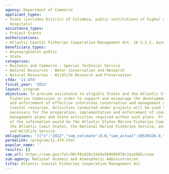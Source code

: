```yaml
---
agency: Department of Commerce
applicant_types:
- State (includes District of Columbia, public institutions of higher education and
  hospitals)
assistance_types:
- Project Grants
authorizations:
- Atlantic Coastal Fisheries Cooperative Management Act. 16 U.S.C. &sect; 16.
beneficiary_types:
- Anyone/general public
- State
categories:
- Business and Commerce - Special Technical Service
- Natural Resources - Water Conservation and Research
- Natural Resources - Wildlife Research and Preservation
cfda: '11.474'
fiscal_year: '2022'
layout: program
objective: To provide assistance to eligible States and the Atlantic States Marine
  Fisheries Commission in order to support and encourage the development, implementation,
  and enforcement of effective interstate conservation and management of Atlantic
  Coastal resources. Activities conducted under projects will be used to collect information
  necessary for the preparation, implementation and enforcement of coastal fisheries
  management plans and State activities required within such plans. Primary users
  of the information would be the Atlantic States Marine Fisheries Commission (ASMFC),
  the Atlantic Coast States, the National Marine Fisheries Service, and the U.S. Fish
  and Wildlife Service.
obligations: '[{"x":"2022","sam_estimate":0.0,"sam_actual":10530326.0,"usa_spending_actual":10385674.04},{"x":"2023","sam_estimate":10945874.0,"sam_actual":0.0,"usa_spending_actual":8956820.11},{"x":"2024","sam_estimate":12000000.0,"sam_actual":0.0,"usa_spending_actual":0.0}]'
permalink: /program/11.474.html
popular_name: ''
results: []
sam_url: https://sam.gov/fal/96cf0cb28c3442e5b9600978c1ba2885/view
sub-agency: National Oceanic and Atmospheric Administration
title: Atlantic Coastal Fisheries Cooperative Management Act
---
```

